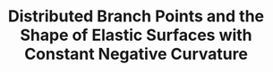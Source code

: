 ---
category: 'publication'
title: "Distributed Branch Points and the Shape of Elastic Surfaces with Constant Negative Curvature"
authors: ['TS', 'Venkataramani, Shankar C']
journal: 'Journal of Nonlinear Science'
year: '2021'
link: 'https://link.springer.com/article/10.1007/s00332-020-09657-2'
---